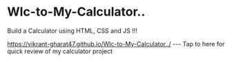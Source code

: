 # Wlc-to-My-Calculator..
Build a Calculator using HTML, CSS and JS !!!

 https://vikrant-gharat47.github.io/Wlc-to-My-Calculator../ --- Tap to here for quick review of my calculator project
